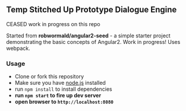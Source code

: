 ## Temp Stitched Up Prototype Dialogue Engine

CEASED work in progress on this repo

Started from **robwormald/angular2-seed** - a simple starter project demonstrating the basic concepts of Angular2. Work in progress! Uses webpack.

### Usage
- Clone or fork this repository
- Make sure you have [node.js](https://nodejs.org/) installed
- run `npm install` to install dependencies
- **run `npm start` to fire up dev server**
- **open browser to `http://localhost:8080`**